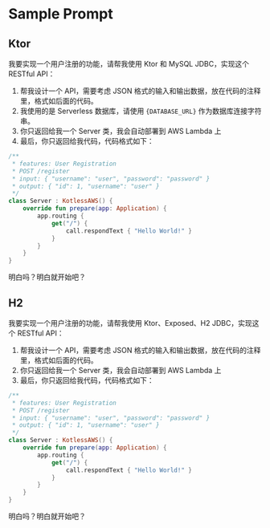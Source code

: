 # Sample Prompt


## Ktor

我要实现一个用户注册的功能，请帮我使用 Ktor 和 MySQL JDBC，实现这个 RESTful API：

1. 帮我设计一个 API，需要考虑 JSON 格式的输入和输出数据，放在代码的注释里，格式如后面的代码。
2. 我使用的是 Serverless 数据库，请使用 `{DATABASE_URL}` 作为数据库连接字符串。
3. 你只返回给我一个 Server 类，我会自动部署到 AWS Lambda 上
4. 最后，你只返回给我代码，代码格式如下：

```kotlin
/** 
 * features: User Registration
 * POST /register
 * input: { "username": "user", "password": "password" }
 * output: { "id": 1, "username": "user" }
 */
class Server : KotlessAWS() {
    override fun prepare(app: Application) {
        app.routing {
            get("/") {
                call.respondText { "Hello World!" }
            }
        }
    }
}
```

明白吗？明白就开始吧？

## H2

我要实现一个用户注册的功能，请帮我使用 Ktor、Exposed、H2 JDBC，实现这个 RESTful API：

1. 帮我设计一个 API，需要考虑 JSON 格式的输入和输出数据，放在代码的注释里，格式如后面的代码。
2. 你只返回给我一个 Server 类，我会自动部署到 AWS Lambda 上
3. 最后，你只返回给我代码，代码格式如下：

```kotlin
/** 
 * features: User Registration
 * POST /register
 * input: { "username": "user", "password": "password" }
 * output: { "id": 1, "username": "user" }
 */
class Server : KotlessAWS() {
    override fun prepare(app: Application) {
        app.routing {
            get("/") {
                call.respondText { "Hello World!" }
            }
        }
    }
}
```

明白吗？明白就开始吧？
